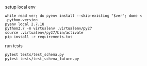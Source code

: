 setup local env
```shell
while read ver; do pyenv install --skip-existing "$ver"; done < .python-version
pyenv local 2.7.18
python2.7 -m virtualenv .virtualenv/py27
source .virtualenv/py27/bin/activate
pip install -r requirements.txt
```


run tests
```shell
pytest tests/test_schema.py 
pytest tests/test_schema_future.py 
```
